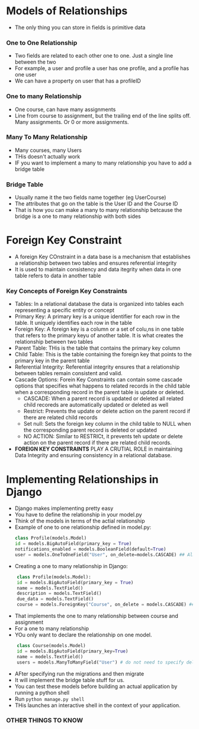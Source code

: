 # Models of Relationships
* The only thing you can store in fields is primitive data
### One to One Relationship
* Two fields are related to each other one to one. Just a single line between the two
* For example, a user and profile a user has one profile, and a profile has one user
* We can have a property on user that has a profileID
### One to many Relationship
* One course, can have many assignments
* Line from course to assignment, but the trailing end of the line splits off. Many assignments. Or 0 or more assignments.
### Many To Many Relationship
* Many courses, many Users
* THis doesn't actually work
* IF you want to implement a many to many relationship you have to add a bridge table
### Bridge Table
* Usually name it the two fields name together (eg UserCourse)
* The attributes that go on the table is the User ID and the Course ID
* That is how you can make a many to many relationship betcause the bridge is a one to many relationship with both sides

# Foreign Key Constraint
* A foreign Key COnstraint in a data base is a mechanism that establishes a relationship between two tables and ensures referential integrity
* It is used to maintain consistency and data itegrity when data in one table refers to data in another table 

### Key Concepts of Foreign Key Constraints
* Tables: In a relational database the data is organized into tables each representing a specific entity or concept
* Primary Key: A primary key is a unique identifier for each row in the table. It uniquely identifies each row in the table
* Foreign Key: A foreign key is a column or a set of colu,ns in one table that refers to the primary keyu of another table. It is what creates the relationship between two tables
* Parent Table: THis is the table that contains the primary key column
* Child Table: This is the table containing the foreign key that points to the primary key in the parent table
* Referential Integrity: Referential integrity ensures that a relationship between tables remain consistent and valid. 
* Cascade Options: Forein Key Constraints can contain some cascade options that specifies what happens to related records in the child table when a corresponding record in the parent table is update or deleted.
	* CASCADE: When a parent record is updated or deleted all related child recoreds are automatically updated or deleted as well
	* Restrict: Prevents the update or delete action on the parent record if there are related child records
	* Set null: Sets the foreign key column in the child table to NULL when the corresponding parent record is deleted or updated
	* NO ACTION: Similar to RESTRICt, it prevents teh update or delete action on the parent record if there are related child records. 
* **FOREIGN KEY CONSTRAINTS** PLAY A CRUTIAL ROLE in maintaining Data Integrity and ensuring consistency in a relational database.

# Implementing Relationships in Django
* Django makes implementing pretty easy
* You have to define the relationship in your model.py
* Think of the models in terms of the actial relationship
* Example of one to one relationship defined in model.py:
	```python
	class Profile(models.Model)
	id = models.BigAutoField(primary_key = True)
	notifications_enabled = models.BooleanField(default=True)
	user = models.OneToOneField("User", on_delete=models.CASCADE) ## Almost always use CASCADE on delete. So if the user gets deleted it will delete the profile from the database
 	```
* Creating a one to many relationship in Django:
```python
	class Profile(models.Model):
	id = models.BigAutoField(primary_key = True)
	name = models.TextField()
	description = models.TextField()
	due_data = models.TextField()
	course = models.ForeignKey("Course", on_delete = models.CASCADE) ## THIS IS THE FOREIGN KEY MENTIOPNED IN PREVIOUS SECTION
```
* That implements the one to many relationship between course and assignment
* For a one to many relationship
* YOu only want to declare the relationship on one model.
```python
	class Course(models.Model)
	id = models.BigAutoField(primary_key=True)
	name = models.TextField()
	users = models.ManyToManyField("User") # do not need to specify deletion behavior
```
* AFter specifying run the migrations and then migrate
* It will implement the bridge table stuff for us.
* You can test these models before building an actual application by running a python shell
* Run `python manage.py shell`
* THis launches an interactive shell in the context of your application.


### OTHER THINGS TO KNOW

